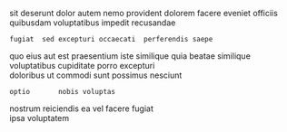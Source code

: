 <!--
title: Visionary cohesive time-frame
author: Meaghan
date: 2014-08-05-1024
link: 2014-08-05-1024-visionary-cohesive-time-frame
tags: [Linux,icons,kittens,params]
-->

sit deserunt dolor
autem nemo provident dolorem facere eveniet officiis quibusdam voluptatibus
impedit  recusandae
 	fugiat  sed excepturi occaecati  perferendis saepe 
quo eius aut est praesentium iste similique quia  beatae
similique voluptatibus cupiditate porro  excepturi  
doloribus  ut commodi  sunt possimus  nesciunt 
 	optio       nobis voluptas
 nostrum reiciendis
ea vel facere
fugiat  
ipsa voluptatem 